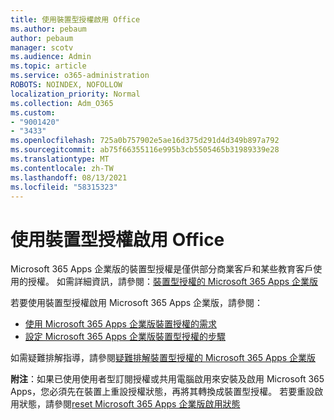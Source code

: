 ```yaml
---
title: 使用裝置型授權啟用 Office
ms.author: pebaum
author: pebaum
manager: scotv
ms.audience: Admin
ms.topic: article
ms.service: o365-administration
ROBOTS: NOINDEX, NOFOLLOW
localization_priority: Normal
ms.collection: Adm_O365
ms.custom:
- "9001420"
- "3433"
ms.openlocfilehash: 725a0b757902e5ae16d375d291d4d349b897a792
ms.sourcegitcommit: ab75f66355116e995b3cb5505465b31989339e28
ms.translationtype: MT
ms.contentlocale: zh-TW
ms.lasthandoff: 08/13/2021
ms.locfileid: "58315323"
---
```

# <a name="activating-office-using-device-based-licensing"></a>使用裝置型授權啟用 Office

Microsoft 365 Apps 企業版的裝置型授權是僅供部分商業客戶和某些教育客戶使用的授權。 如需詳細資訊，請參閱：[裝置型授權的 Microsoft 365 Apps 企業版](https://docs.microsoft.com/deployoffice/device-based-licensing)

若要使用裝置型授權啟用 Microsoft 365 Apps 企業版，請參閱：

- [使用 Microsoft 365 Apps 企業版裝置授權的需求](https://docs.microsoft.com/deployoffice/device-based-licensing#requirements-for-using-device-based-licensing-for-microsoft-365-apps-for-enterprise)
- [設定 Microsoft 365 Apps 企業版裝置型授權的步驟](https://docs.microsoft.com/deployoffice/device-based-licensing#steps-to-configure-device-based-licensing-for-microsoft-365-apps-for-enterprise)

如需疑難排解指導，請參閱[疑難排解裝置型授權的 Microsoft 365 Apps 企業版](https://docs.microsoft.com/deployoffice/device-based-licensing#troubleshoot-device-based-licensing-for-microsoft-365-apps-for-enterprise)

**附注**：如果已使用使用者型訂閱授權或共用電腦啟用來安裝及啟用 Microsoft 365 Apps，您必須先在裝置上重設授權狀態，再將其轉換成裝置型授權。 若要重設啟用狀態，請參閱[reset Microsoft 365 Apps 企業版啟用狀態](https://docs.microsoft.com/office/troubleshoot/activation/reset-office-365-proplus-activation-state)
